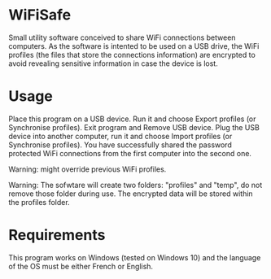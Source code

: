 # WiFiSafe
Small utility software conceived to share WiFi connections between computers.
As the software is intented to be used on a USB drive, the WiFi profiles (the files that store the connections information) are encrypted to avoid revealing sensitive information in case the device is lost.

# Usage
Place this program on a USB device. 
Run it and choose Export profiles (or Synchronise profiles). Exit program and Remove USB device.
Plug the USB device into another computer, run it and choose Import profiles (or Synchronise profiles). 
You have successfully shared the password protected WiFi connections from the first computer into the second one.

Warning: might override previous WiFi profiles. 

Warning: The sofwtare will create two folders: "profiles" and "temp", do not remove those folder during use. The encrypted data will be stored within the profiles folder.

# Requirements
This program works on Windows (tested on Windows 10) and the language of the OS must be either French or English.
